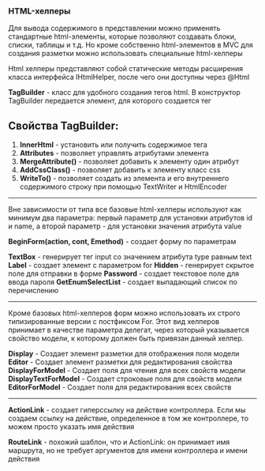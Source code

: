 ### HTML-хелперы

Для вывода содержимого в представлении можно применять стандартные html-элементы, которые позволяют создавать блоки, списки, таблицы и т.д. Но кроме собственно html-элементов в MVC для создания разметки можно использовать специальные html-хелперы

Html хелперы представляют собой статические методы расширения класса интерфейса IHtmlHelper, после чего они доступны через \@‌Html

**TagBuilder** - класс для удобного создания тегов html. В конструктор TagBuilder передается элемент, для которого создается тег

## Свойства TagBuilder:

1. **InnerHtml** - установить или получить содержимое тега
2. **Attributes** - позволяет управлять атрибутами элемента
3. **MergeAttribute()** - позволяет добавить к элементу один атрибут
4. **AddCssClass()** - позволяет добавить к элементу класс css
5. **WriteTo()** - позволяет создать из элемента и его внутреннего содержимого строку при помощью TextWriter и HtmlEncoder

---

Вне зависимости от типа все базовые html-хелперы используют как минимум два параметра: первый параметр для установки атрибутов id и name, а второй параметр - для установки значения атрибута value

**BeginForm(action, cont, Emethod)** - создает форму по параметрам

**TextBox** - генерирует тег input со значением атрибута type равным text **Label** - создает элемент с параметром for **Hidden** - генерирует скрытое поле для отправки в форме **Password** - создает текстовое поле для ввода пароля **GetEnumSelectList** - создает выпадающий список по перечислению

---

Кроме базовых html-хелперов форм можно использовать их строго типизированные версии с постфиксом For. Этот вид хелперов принимает в качестве параметра делегат, через который указывается свойство модели, к которому должен быть привязан данный хелпер.

**Display** - Создает элемент разметки для отображения поля модели **Editor** - Создает элемент разметки для редактирования свойства **DisplayForModel** - Создает поля для чтения для всех свойств модели **DisplayTextForModel** - Создает строковые поля для свойств модели **EditorForModel** - Создает поля для редактирования всех свойств

---

**ActionLink** - создает гиперссылку на действие контроллера. Если мы создаем ссылку на действие, определенное в том же контроллере, то можем просто указать имя действия

**RouteLink** - похожий шаблон, что и ActionLink: он принимает имя маршрута, но не требует аргументов для имени контроллера и имени действия